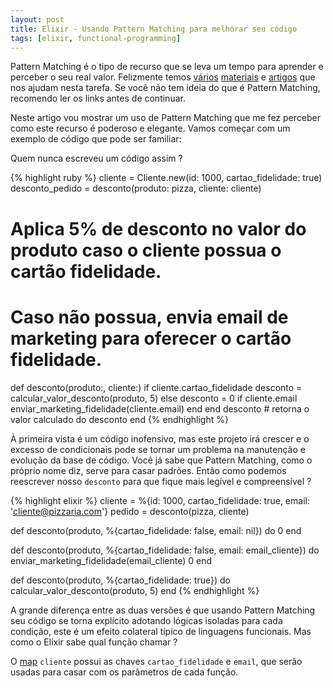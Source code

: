 ```yaml
---
layout: post
title: Elixir - Usando Pattern Matching para melhorar seu código
tags: [elixir, functional-programming]
---
```


Pattern Matching é o tipo de recurso que se leva um tempo para aprender e perceber o seu real valor. Felizmente temos [vários](http://elixir-lang.org/getting-started/pattern-matching.html) [materiais](https://elixirschool.com/pt/lessons/basics/pattern-matching/) e [artigos](http://philipsampaio.com.br/blog/2015/01/08/10-exemplos-de-pattern-matching-em-elixir) que nos ajudam nesta tarefa. Se você não tem ideia do que é Pattern Matching, recomendo ler os links antes de continuar.

Neste artigo vou mostrar um uso de Pattern Matching que me fez perceber como este recurso é poderoso e elegante. Vamos começar com um exemplo de código que pode ser familiar:

Quem nunca escreveu um código assim ?

{% highlight ruby %}
cliente = Cliente.new(id: 1000, cartao_fidelidade: true)
desconto_pedido = desconto(produto: pizza, cliente: cliente)

# Aplica 5% de desconto no valor do produto caso o cliente possua o cartão fidelidade.
# Caso não possua, envia email de marketing para oferecer o cartão fidelidade.
def desconto(produto:, cliente:)
    if cliente.cartao_fidelidade
        desconto = calcular_valor_desconto(produto, 5)
    else
        desconto = 0
        if cliente.email
            enviar_marketing_fidelidade(cliente.email)
        end
    end
    desconto # retorna o valor calculado do desconto
end
{% endhighlight %}

À primeira vista é um código inofensivo, mas este projeto irá crescer e o excesso de condicionais pode se tornar um problema na manutenção e evolução da base de código. Você já sabe que Pattern Matching, como o próprio nome diz, serve para casar padrões. Então como podemos reescrever nosso `desconto` para que fique mais legível e compreensível ?

{% highlight elixir %}
cliente = %{id: 1000, cartao_fidelidade: true, email: 'cliente@pizzaria.com'}
pedido = desconto(pizza, cliente)

def desconto(produto, %{cartao_fidelidade: false, email: nil}) do
    0
end

def desconto(produto, %{cartao_fidelidade: false, email: email_cliente}) do
    enviar_marketing_fidelidade(email_cliente)
    0
end

def desconto(produto, %{cartao_fidelidade: true}) do
    calcular_valor_desconto(produto, 5)
end
{% endhighlight %}

A grande diferença entre as duas versões é que usando Pattern Matching seu código se torna explícito adotando lógicas isoladas para cada condição, este é um efeito colateral típico de linguagens funcionais. Mas como o Elixir sabe qual função chamar ?

O [map](http://elixir-lang.org/getting-started/keywords-and-maps.html#maps) `cliente` possui as chaves `cartao_fidelidade` e `email`, que serão usadas para casar com os parâmetros de cada função.


